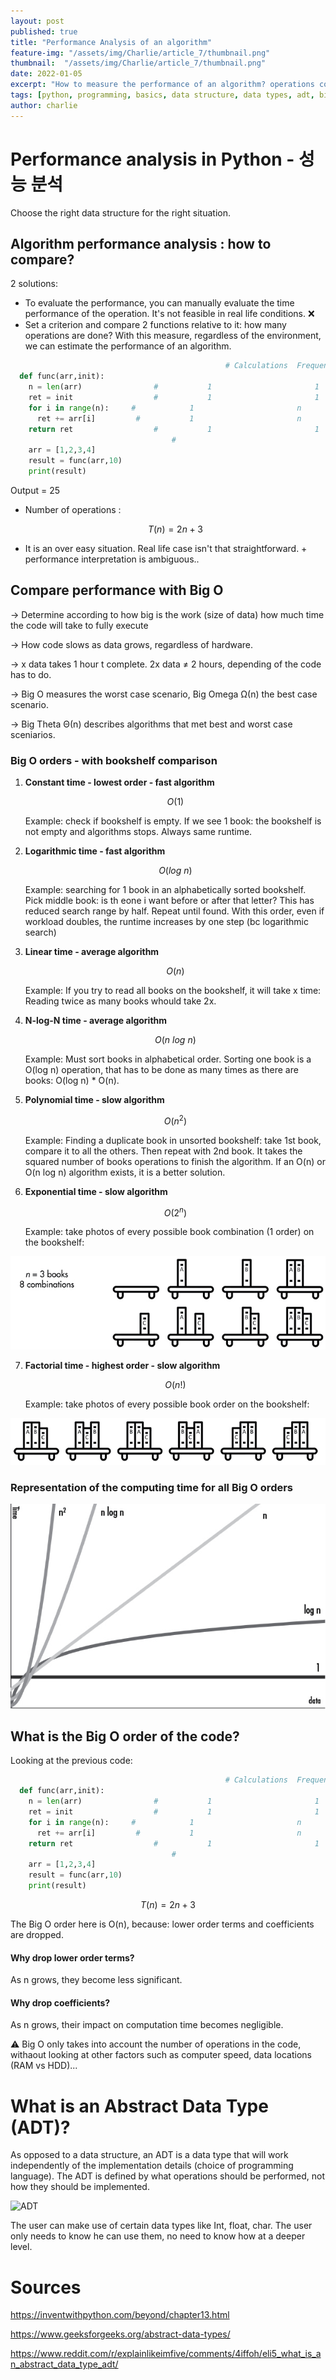 ```yaml
---
layout: post
published: true
title: "Performance Analysis of an algorithm"
feature-img: "/assets/img/Charlie/article_7/thumbnail.png"
thumbnail:  "/assets/img/Charlie/article_7/thumbnail.png"
date: 2022-01-05
excerpt: "How to measure the performance of an algorithm? operations count, Big O notation"
tags: [python, programming, basics, data structure, data types, adt, big o]
author: charlie
---
```


# Performance analysis in Python - 성능 분석

Choose the right data structure for the right situation.

## Algorithm performance analysis : how to compare?

2 solutions:

- To evaluate the performance, you can manually evaluate the time performance of the operation. It's not feasible in real life conditions. ❌
- Set a criterion and compare 2 functions relative to it: how many operations are done? With this measure, regardless of the environment, we can estimate the performance of an algorithm.

```python
												# Calculations 	Frequency
  def func(arr,init):
    n = len(arr)				# 			1						1
    ret = init					# 			1						1
    for i in range(n):	   # 			1						n
      ret += arr[i]			# 			1						n
    return ret					# 			1						1
  									# 									2n+3
    arr = [1,2,3,4]
    result = func(arr,10)
    print(result)
```

Output = 25

- Number of operations :

  $$
  T(n) = 2n+3
  $$
  

- It is an over easy situation. Real life case isn't that straightforward. + performance interpretation is ambiguous..



## Compare performance with Big O

→ Determine according to how big is the work (size of data) how much time the code will take to fully execute

→ How code slows as data grows, regardless of hardware.

→ x data takes 1 hour t complete. 2x data ≠ 2 hours, depending of the code has to do.

→ Big O measures the worst case scenario, Big Omega Ω(n) the best case scenario.

→ Big Theta Θ(n) describes algorithms that met best and worst case sceniarios.



### Big O orders - with bookshelf comparison



1. **Constant time - lowest order - fast algorithm**

   $$
   O(1)
   $$

   Example: check if bookshelf is empty. If we see 1 book: the bookshelf is not empty and algorithms stops. Always same runtime.

2. **Logarithmic time - fast algorithm**

   $$
   O(log\ n)
   $$

   Example: searching for 1 book in an alphabetically sorted bookshelf. Pick middle book: is th eone i want before or after that letter? This has reduced search range by half. Repeat until found. With this order, even if workload doubles, the runtime increases by one step (bc logarithmic search)

3. **Linear time - average algorithm**

   $$
   O(n)
   $$

   Example: If you try to read all books on the bookshelf, it will take x time: Reading twice as many books whould take 2x.

4. **N-log-N time - average algorithm**

   $$
   O(n \ log \ n)
   $$

   Example: Must sort books in alphabetical order. Sorting one book is a O(log n) operation, that has to be done as many times as there are books: O(log n) * O(n). 

5. **Polynomial time - slow algorithm**

   $$
   O(n^2)
   $$

   Example: Finding a duplicate book in unsorted bookshelf: take 1st book, compare it to all the others. Then repeat with 2nd book. It takes the squared number of books operations to finish the algorithm. If an O(n) or O(n log n) algorithm exists, it is a better solution.

6. **Exponential time - slow algorithm**

   $$
   O(2^n)
   $$

   Example: take photos of every possible book combination (1 order) on the bookshelf:

![000011](/assets/img/Charlie/article_7/000011.png)

7. **Factorial time - highest order - slow algorithm**

   $$
   O(n!)
   $$

   Example: take photos of every possible book order on the bookshelf:

![000003](/assets/img/Charlie/article_7/000003.png)

### Representation of the computing time for all Big O orders

![000035](/assets/img/Charlie/article_7/000035.png)



## What is the Big O order of the code?

Looking at the previous code:

```python
												# Calculations 	Frequency
  def func(arr,init):
    n = len(arr)				# 			1						1
    ret = init					# 			1						1
    for i in range(n):	   #    		1						n
      ret += arr[i]			# 			1						n
    return ret					# 			1						1
  									# 									2n+3
    arr = [1,2,3,4]
    result = func(arr,10)
    print(result)
```

$$
T(n) = 2n+3
$$

The Big O order here is O(n), because: lower order terms and coefficients are dropped.

#### Why drop lower order terms?

As n grows, they become less significant.

#### Why drop coefficients?

As n grows, their impact on computation time becomes negligible.

⚠️ Big O only takes into account the number of operations in the code, withaout looking at other factors such as computer speed, data locations (RAM vs HDD)...

# What is an Abstract Data Type (ADT)?

As opposed to a data structure, an ADT is a data type that will work independently of the implementation details (choice of programming language). The ADT is defined by what operations should be performed, not how they should be implemented.

![ADT](/Users/mzc01-charlie/Desktop/ADT.jpg)

The user can make use of certain data types like Int, float, char. The user only needs to know he can use them, no need to know how at a deeper level.

# Sources

https://inventwithpython.com/beyond/chapter13.html

https://www.geeksforgeeks.org/abstract-data-types/

https://www.reddit.com/r/explainlikeimfive/comments/4iffoh/eli5_what_is_an_abstract_data_type_adt/